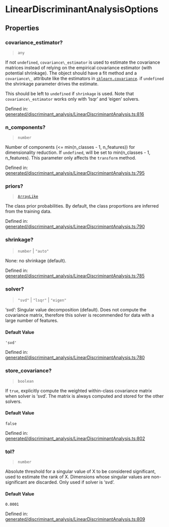 # LinearDiscriminantAnalysisOptions

## Properties

### covariance\_estimator?

> `any`

If not `undefined`, `covariance\_estimator` is used to estimate the covariance matrices instead of relying on the empirical covariance estimator (with potential shrinkage). The object should have a fit method and a `covariance\_` attribute like the estimators in [`sklearn.covariance`](../classes.html#module-sklearn.covariance "sklearn.covariance"). if `undefined` the shrinkage parameter drives the estimate.

This should be left to `undefined` if `shrinkage` is used. Note that `covariance\_estimator` works only with ‘lsqr’ and ‘eigen’ solvers.

Defined in:  [generated/discriminant\_analysis/LinearDiscriminantAnalysis.ts:816](https://github.com/transitive-bullshit/scikit-learn-ts/blob/b59c1ff/packages/sklearn/src/generated/discriminant_analysis/LinearDiscriminantAnalysis.ts#L816)

### n\_components?

> `number`

Number of components (<= min(n\_classes - 1, n\_features)) for dimensionality reduction. If `undefined`, will be set to min(n\_classes - 1, n\_features). This parameter only affects the `transform` method.

Defined in:  [generated/discriminant\_analysis/LinearDiscriminantAnalysis.ts:795](https://github.com/transitive-bullshit/scikit-learn-ts/blob/b59c1ff/packages/sklearn/src/generated/discriminant_analysis/LinearDiscriminantAnalysis.ts#L795)

### priors?

> [`ArrayLike`](../types/ArrayLike.md)

The class prior probabilities. By default, the class proportions are inferred from the training data.

Defined in:  [generated/discriminant\_analysis/LinearDiscriminantAnalysis.ts:790](https://github.com/transitive-bullshit/scikit-learn-ts/blob/b59c1ff/packages/sklearn/src/generated/discriminant_analysis/LinearDiscriminantAnalysis.ts#L790)

### shrinkage?

> `number` \| `"auto"`

None: no shrinkage (default).

Defined in:  [generated/discriminant\_analysis/LinearDiscriminantAnalysis.ts:785](https://github.com/transitive-bullshit/scikit-learn-ts/blob/b59c1ff/packages/sklearn/src/generated/discriminant_analysis/LinearDiscriminantAnalysis.ts#L785)

### solver?

> `"svd"` \| `"lsqr"` \| `"eigen"`

‘svd’: Singular value decomposition (default). Does not compute the covariance matrix, therefore this solver is recommended for data with a large number of features.

#### Default Value

`'svd'`

Defined in:  [generated/discriminant\_analysis/LinearDiscriminantAnalysis.ts:780](https://github.com/transitive-bullshit/scikit-learn-ts/blob/b59c1ff/packages/sklearn/src/generated/discriminant_analysis/LinearDiscriminantAnalysis.ts#L780)

### store\_covariance?

> `boolean`

If `true`, explicitly compute the weighted within-class covariance matrix when solver is ‘svd’. The matrix is always computed and stored for the other solvers.

#### Default Value

`false`

Defined in:  [generated/discriminant\_analysis/LinearDiscriminantAnalysis.ts:802](https://github.com/transitive-bullshit/scikit-learn-ts/blob/b59c1ff/packages/sklearn/src/generated/discriminant_analysis/LinearDiscriminantAnalysis.ts#L802)

### tol?

> `number`

Absolute threshold for a singular value of X to be considered significant, used to estimate the rank of X. Dimensions whose singular values are non-significant are discarded. Only used if solver is ‘svd’.

#### Default Value

`0.0001`

Defined in:  [generated/discriminant\_analysis/LinearDiscriminantAnalysis.ts:809](https://github.com/transitive-bullshit/scikit-learn-ts/blob/b59c1ff/packages/sklearn/src/generated/discriminant_analysis/LinearDiscriminantAnalysis.ts#L809)
